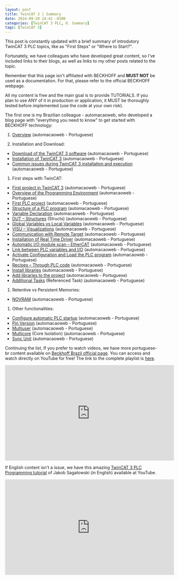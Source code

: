 ```yaml
---
layout: post
title: TwinCAT 3 | Summary
date: 2024-09-20 14:42 -0300
categories: [TwinCAT 3 PLC, 0. Summary]
tags: [TwinCAT 3]
---
```


This post is constantly updated with a brief summary of introdutory TwinCAT 3 PLC topics, like as "First Steps" or "Where to Start?".

Fortunately, we have colleagues who have developed great content, so I’ve included links to their blogs, as well as links to my other posts related to the topic.

Remember that this page isn't affiliated with BECKHOFF and **MUST NOT** be used as a documentation. For that, please refer to the official BECKHOFF webpage.

All my content is free and the main goal is to provide TUTORIALS. If you plan to use ANY of it in production or application, it MUST be thoroughly tested before implemented (use the code at your own risk).


The first one is my Brazilian colleague - automacaoweb, who developed a blog page with "everything you need to know" to get started with BECKHOFF technology:

1. [Overview](https://automacaoweb.wordpress.com/2019/10/04/overview/) (automacaoweb - Portuguese)

1. Installation and Download:
  - [Download of the TwinCAT 3 software](https://automacaoweb.wordpress.com/2020/04/03/donwload-do-twincat-3/) (automacaoweb - Portuguese)
  - [Installation of TwinCAT 3](https://automacaoweb.wordpress.com/2017/01/01/instalacao-do-twincat3/) (automacaoweb - Portuguese)
  - [Common issues during TwinCAT 3 installation and execution](https://automacaoweb.wordpress.com/2018/04/30/erros-comuns-ao-executar-o-tc3/) (automacaoweb - Portuguese)

1. First steps with TwinCAT:
- [First project in TwinCAT 3](https://automacaoweb.wordpress.com/2017/01/01/primeiro-projeto-no-twincat3/) (automacaoweb - Portuguese)
- [Overview of the Programming Environment](https://automacaoweb.wordpress.com/2017/04/30/ambiente-de-programacao/) (automacaoweb - Portuguese)
- [First PLC project](https://automacaoweb.wordpress.com/2020/03/31/iniciando-o-projeto-do-plc/) (automacaoweb - Portuguese)
- [Structure of a PLC program](https://automacaoweb.wordpress.com/2017/01/01/estrutura-de-um-programa-de-plc/) (automacaoweb - Portuguese)
- [Variable Declaration](https://automacaoweb.wordpress.com/2017/01/01/declaracao-de-variaveis/) (automacaoweb - Portuguese)
- [DUT – Structures](https://automacaoweb.wordpress.com/2017/01/01/estruturas/) (Structs) (automacaoweb - Portuguese)
- [Global Variables vs Local Variables](https://automacaoweb.wordpress.com/2020/09/18/variaveis-globais-x-variaveis-locais/) (automacaoweb - Portuguese)
- [VISU – Visualizations](https://automacaoweb.wordpress.com/2022/02/09/visus/) (automacaoweb - Portuguese)
- [Communication with Remote Target](https://automacaoweb.wordpress.com/2018/01/16/comunicacao-com-target-remoto) (automacaoweb - Portuguese)
- [Installation of Real Time Driver](https://automacaoweb.wordpress.com/2022/02/09/twincat-instalacao-de-real-time-driver/) (automacaoweb - Portuguese)
- [Automatic I/O module scan – EtherCAT](https://automacaoweb.wordpress.com/2018/02/22/scan-automatico-dos-modulos-i-o-ethercat/) (automacaoweb - Portuguese)
- [Link between PLC variables and I/O](https://automacaoweb.wordpress.com/2018/04/30/link-entre-variaveis-do-plc-e-i-o/) (automacaoweb - Portuguese)
- [Activate Configuration and Load the PLC program](https://automacaoweb.wordpress.com/2020/05/13/ativar-a-configuracao-e-carregar-o-programa-do-plc/) (automacaoweb - Portuguese)
- [Recipes – Through PLC code](https://automacaoweb.wordpress.com/2023/01/19/tf1800-receitas-no-plc-files/) (automacaoweb - Portuguese)
- [Install libraries](https://automacaoweb.wordpress.com/2022/11/09/tc3-instalar-bibliotecas/) (automacaoweb - Portuguese)
- [Add libraries to the project](https://automacaoweb.wordpress.com/2022/11/09/tc3-adicionar-bibliotecas-ao-projeto/) (automacaoweb - Portuguese)
- [Additional Tasks](https://automacaoweb.wordpress.com/2022/11/03/tc3-tarefas-adicionais/) (Referenced Task) (automacaoweb - Portuguese)


1. Retentive vs Persistent Memories:
- [NOVRAM](https://automacaoweb.wordpress.com/2022/08/02/tc3-novram/) (automacaoweb - Portuguese)

1. Other functionalities:
- [Configure automatic PLC startup](https://automacaoweb.wordpress.com/2020/09/25/configurar-o-startup-automatico/) (automacaoweb - Portuguese)
- [Pin Version](https://automacaoweb.wordpress.com/2020/09/17/tc3-pin-version/) (automacaoweb - Portuguese)
- [Multiuser](https://automacaoweb.wordpress.com/2022/07/27/tc3-multiuser/) (automacaoweb - Portuguese)
- [Multicore](https://automacaoweb.wordpress.com/2022/08/02/tc3-multicore/) (Core Isolation) (automacaoweb - Portuguese)
- [Sync Unit](https://automacaoweb.wordpress.com/2023/11/24/tc3-sync-unit/) (automacaoweb - Portuguese)

Continuing the list, If you prefer to watch videos, we have more portuguese-br content available on [Beckhoff Brazil official page](https://www.youtube.com/@BeckhoffBrazil/featured). You can access and watch directly on YouTube for free! The link to the complete playlist is [here](https://www.youtube.com/watch?v=Ss80INMR4jw&list=PLVsExshkxYmm2mphjTotAg6lMNrx3ZuFf&ab_channel=BeckhoffBrazil).
<iframe width="560" height="315" src="https://www.youtube.com/embed/Ss80INMR4jw?si=Njk2hbOtsEJ5a-fc" title="YouTube video player" frameborder="0" allow="accelerometer; autoplay; clipboard-write; encrypted-media; gyroscope; picture-in-picture; web-share" referrerpolicy="strict-origin-when-cross-origin" allowfullscreen></iframe>


If English content isn't a issue, we have this amazing [TwinCAT 3 PLC Programming tutorial](https://www.youtube.com/watch?v=WkNOm-hMH3k&list=PLimaF0nZKYHz3I3kFP4myaAYjmYk1SowO&ab_channel=JakobSagatowski) of Jakob Sagatowski (in English) available at YouTube.
<iframe width="560" height="315" src="https://www.youtube.com/embed/WkNOm-hMH3k?si=rXcSOn3N9JAADDO8" title="YouTube video player" frameborder="0" allow="accelerometer; autoplay; clipboard-write; encrypted-media; gyroscope; picture-in-picture; web-share" referrerpolicy="strict-origin-when-cross-origin" allowfullscreen></iframe>
